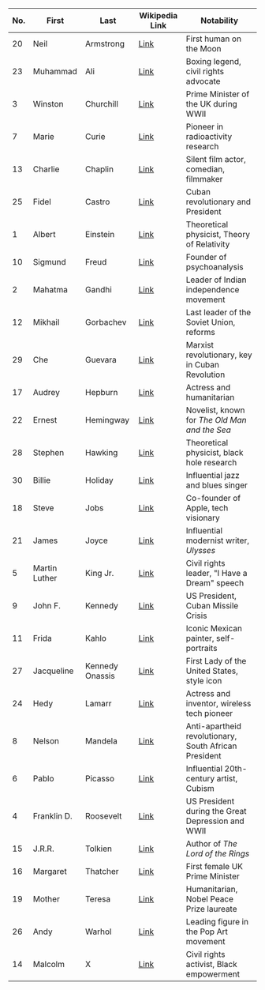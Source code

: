 | **No.** | **First**      | **Last**                       | **Wikipedia Link**                                    | **Notability**                             |
|---------|-----------------|--------------------------------|-------------------------------------------------------|--------------------------------------------|
| 20      | Neil            | Armstrong                     | [Link](https://en.wikipedia.org/wiki/Neil_Armstrong)  | First human on the Moon                   |
| 23      | Muhammad        | Ali                           | [Link](https://en.wikipedia.org/wiki/Muhammad_Ali)    | Boxing legend, civil rights advocate      |
| 3       | Winston         | Churchill                     | [Link](https://en.wikipedia.org/wiki/Winston_Churchill) | Prime Minister of the UK during WWII       |
| 7       | Marie           | Curie                         | [Link](https://en.wikipedia.org/wiki/Marie_Curie)     | Pioneer in radioactivity research         |
| 13      | Charlie         | Chaplin                       | [Link](https://en.wikipedia.org/wiki/Charlie_Chaplin) | Silent film actor, comedian, filmmaker    |
| 25      | Fidel           | Castro                        | [Link](https://en.wikipedia.org/wiki/Fidel_Castro)    | Cuban revolutionary and President         |
| 1       | Albert          | Einstein                      | [Link](https://en.wikipedia.org/wiki/Albert_Einstein) | Theoretical physicist, Theory of Relativity |
| 10      | Sigmund         | Freud                         | [Link](https://en.wikipedia.org/wiki/Sigmund_Freud)   | Founder of psychoanalysis                 |
| 2       | Mahatma         | Gandhi                        | [Link](https://en.wikipedia.org/wiki/Mahatma_Gandhi)  | Leader of Indian independence movement    |
| 12      | Mikhail         | Gorbachev                     | [Link](https://en.wikipedia.org/wiki/Mikhail_Gorbachev) | Last leader of the Soviet Union, reforms  |
| 29      | Che             | Guevara                       | [Link](https://en.wikipedia.org/wiki/Che_Guevara)     | Marxist revolutionary, key in Cuban Revolution |
| 17      | Audrey          | Hepburn                       | [Link](https://en.wikipedia.org/wiki/Audrey_Hepburn)  | Actress and humanitarian                  |
| 22      | Ernest          | Hemingway                     | [Link](https://en.wikipedia.org/wiki/Ernest_Hemingway) | Novelist, known for *The Old Man and the Sea* |
| 28      | Stephen         | Hawking                       | [Link](https://en.wikipedia.org/wiki/Stephen_Hawking) | Theoretical physicist, black hole research |
| 30      | Billie          | Holiday                       | [Link](https://en.wikipedia.org/wiki/Billie_Holiday)  | Influential jazz and blues singer         |
| 18      | Steve           | Jobs                          | [Link](https://en.wikipedia.org/wiki/Steve_Jobs)      | Co-founder of Apple, tech visionary       |
| 21      | James           | Joyce                         | [Link](https://en.wikipedia.org/wiki/James_Joyce)     | Influential modernist writer, *Ulysses*   |
| 5       | Martin Luther   | King Jr.                      | [Link](https://en.wikipedia.org/wiki/Martin_Luther_King_Jr.) | Civil rights leader, "I Have a Dream" speech |
| 9       | John F.         | Kennedy                       | [Link](https://en.wikipedia.org/wiki/John_F._Kennedy) | US President, Cuban Missile Crisis        |
| 11      | Frida           | Kahlo                         | [Link](https://en.wikipedia.org/wiki/Frida_Kahlo)     | Iconic Mexican painter, self-portraits    |
| 27      | Jacqueline      | Kennedy Onassis               | [Link](https://en.wikipedia.org/wiki/Jacqueline_Kennedy_Onassis) | First Lady of the United States, style icon |
| 24      | Hedy            | Lamarr                        | [Link](https://en.wikipedia.org/wiki/Hedy_Lamarr)     | Actress and inventor, wireless tech pioneer |
| 8       | Nelson          | Mandela                       | [Link](https://en.wikipedia.org/wiki/Nelson_Mandela)  | Anti-apartheid revolutionary, South African President |
| 6       | Pablo           | Picasso                       | [Link](https://en.wikipedia.org/wiki/Pablo_Picasso)   | Influential 20th-century artist, Cubism   |
| 4       | Franklin D.     | Roosevelt                     | [Link](https://en.wikipedia.org/wiki/Franklin_D._Roosevelt) | US President during the Great Depression and WWII |
| 15      | J.R.R.          | Tolkien                       | [Link](https://en.wikipedia.org/wiki/J._R._R._Tolkien) | Author of *The Lord of the Rings*         |
| 16      | Margaret        | Thatcher                      | [Link](https://en.wikipedia.org/wiki/Margaret_Thatcher) | First female UK Prime Minister            |
| 19      | Mother          | Teresa                        | [Link](https://en.wikipedia.org/wiki/Mother_Teresa)   | Humanitarian, Nobel Peace Prize laureate  |
| 26      | Andy            | Warhol                        | [Link](https://en.wikipedia.org/wiki/Andy_Warhol)     | Leading figure in the Pop Art movement    |
| 14      | Malcolm         | X                             | [Link](https://en.wikipedia.org/wiki/Malcolm_X)       | Civil rights activist, Black empowerment  |
